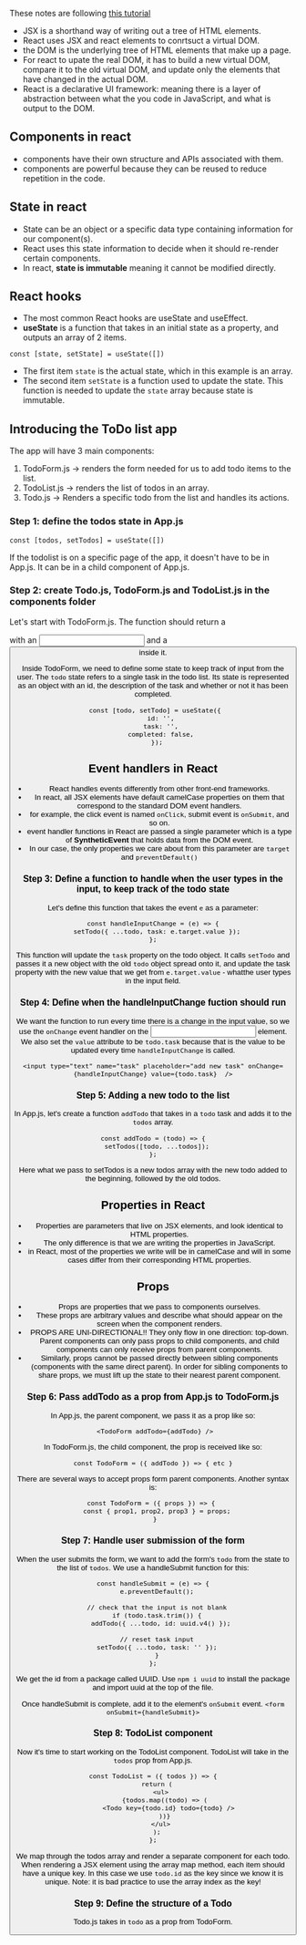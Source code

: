 These notes are following [this tutorial](https://www.youtube.com/watch?v=nUl5QLkVdvU)

- JSX is a shorthand way of writing out a tree of HTML elements.
- React uses JSX and react elements to conrtsuct a virtual DOM. 
- the DOM is the underlying tree of HTML elements that make up a page.
- For react to upate the real DOM, it has to build a new virtual DOM, compare it to the old virtual DOM, and update only the elements that have changed in the actual DOM. 
- React is a declarative UI framework: meaning there is a layer of abstraction between what the you code in JavaScript, and what is output to the DOM. 

## Components in react

- components have their own structure and APIs associated with them. 
- components are powerful because they can be reused to reduce repetition in the code.


## State in react

- State can be an object or a specific data type containing information for our component(s).
- React uses this state information to decide when it should re-render certain components. 
- In react, **state is immutable** meaning it cannot be modified directly. 

## React hooks

- The most common React hooks are useState and useEffect.
- **useState** is a function that takes in an initial state as a property, and outputs an array of 2 items.

`const [state, setState] = useState([])`

 - The first item `state` is the actual state, which in this example is an array.
 - The second item `setState` is a function used to update the state. This function is needed to update the `state` array because state is immutable.


## Introducing the ToDo list app

The app will have 3 main components: 
  1. TodoForm.js -> renders the form needed for us to add todo items to the list.
  2. TodoList.js -> renders the list of todos in an array.
  3. Todo.js -> Renders a specific todo from the list and handles its actions.

### Step 1: define the todos state in App.js

`const [todos, setTodos] = useState([])`

If the todolist is on a specific page of the app, it doesn't have to be in App.js. It can be in a child component of App.js.

### Step 2: create Todo.js, TodoForm.js and TodoList.js in the components folder

Let's start with TodoForm.js. The function should return a <form> with an <input> and a <button> inside it.

Inside TodoForm, we need to define some state to keep track of input from the user. The `todo` state refers to a single task in the todo list. Its state is represented as an object with an id, the description of the task and whether or not it has been completed.

```
 const [todo, setTodo] = useState({
    id: '',
    task: '',
    completed: false,
  });
  ```

  ## Event handlers in React

  - React handles events differently from other front-end frameworks.
  - In react, all JSX elements have default camelCase properties on them that correspond to the standard DOM event handlers. 
  - for example, the click event is named `onClick`, submit event is `onSubmit`, and so on.
  - event handler functions in React are passed a single parameter which is a type of **SyntheticEvent** that holds data from the DOM event.
  - In our case, the only properties we care about from this parameter are `target` and `preventDefault()` 



### Step 3: Define a function to handle when the user types in the input, to keep track of the todo state

Let's define this function that takes the event `e` as a parameter:

```
const handleInputChange = (e) => {
  setTodo({ ...todo, task: e.target.value });
};
```

This function will update the `task` property on the todo object. It calls `setTodo` and passes it a new object with the old `todo` object spread onto it, and update the task property with the new value that we get from `e.target.value` - whatthe user types in the input field.

### Step 4: Define when the handleInputChange fuction should run

We want the function to run every time there is a change in the input value, so we use the `onChange` event handler on the <input> element. We also set the `value` attribute to be `todo.task` because that is the value to be updated every time `handleInputChange` is called.

```
<input type="text" name="task" placeholder="add new task" onChange={handleInputChange} value={todo.task}  />
```


### Step 5: Adding a new todo to the list

In App.js, let's create a function `addTodo` that takes in a `todo` task and adds it to the `todos` array.

```
const addTodo = (todo) => {
  setTodos([todo, ...todos]);
};
```

Here what we pass to setTodos is a new todos array with the new todo added to the beginning, followed by the old todos.


 ## Properties in React

 - Properties are parameters that live on JSX elements, and look identical to HTML properties.
 - The only difference is that we are writing the properties in JavaScript.
 - in React, most of the properties we write will be in camelCase and will in some cases differ from their corresponding HTML properties.  

## Props 

- Props are properties that we pass to components ourselves. 
- These props are arbitrary values and describe what should appear on the screen when the component renders.
- PROPS ARE UNI-DIRECTIONAL!! They only flow in one direction: top-down. Parent components can only pass props to child components, and child components can only receive props from parent components.
- Similarly, props cannot be passed directly between sibling components (components with the same direct parent). In order for sibling components to share props, we must lift up the state to their nearest parent component.


### Step 6: Pass addTodo as a prop from App.js to TodoForm.js

In App.js, the parent component, we pass it as a prop like so:

```
 <TodoForm addTodo={addTodo} />
 ```

 In TodoForm.js, the child component, the prop is received like so: 
 ```
 const TodoForm = ({ addTodo }) => { etc }
 ```
There are several ways to accept props form parent components. Another syntax is:
 ```
 const TodoForm = ({ props }) => { 
   const { prop1, prop2, prop3 } = props;
  }
 ```


### Step 7: Handle user submission of the form

When the user submits the form, we want to add the form's `todo` from the state to the list of `todos`. We use a handleSubmit function for this:

```
const handleSubmit = (e) => {
  e.preventDefault();

  // check that the input is not blank
  if (todo.task.trim()) {
    addTodo({ ...todo, id: uuid.v4() });

  // reset task input
  setTodo({ ...todo, task: '' });
  }
};
```

We get the id from a package called UUID. Use `npm i uuid` to install the package and import uuid at the top of the file.

Once handleSubmit is complete, add it to the <form> element's `onSubmit` event.
`<form onSubmit={handleSubmit}>`


### Step 8: TodoList component

Now it's time to start working on the TodoList component. TodoList will take in the `todos` prop from App.js.

```
const TodoList = ({ todos }) => {
  return (
    <ul>
      {todos.map((todo) => (
        <Todo key={todo.id} todo={todo} />
      ))}
    </ul>
  );
};
```

We map through the todos array and render a separate <Todo> component for each todo. When rendering a JSX element using the array map method, each item should have a unique key. In this case we use `todo.id` as the key since we know it is unique. Note: it is bad practice to use the array index as the key!


### Step 9: Define the structure of a Todo

Todo.js takes in `todo` as a prop from TodoForm. 

















